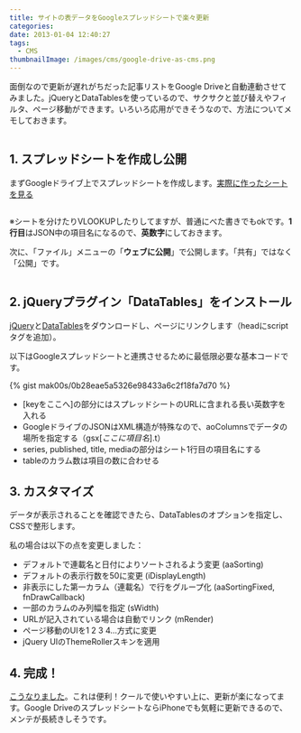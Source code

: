 ```yaml
---
title: サイトの表データをGoogleスプレッドシートで楽々更新
categories:
date: 2013-01-04 12:40:27
tags:
  - CMS
thumbnailImage: /images/cms/google-drive-as-cms.png
---
```


面倒なので更新が遅れがちだった記事リストをGoogle Driveと自動連動させてみました。jQueryとDataTablesを使っているので、サクサクと並び替えやフィルタ、ページ移動ができます。いろいろ応用ができそうなので、方法についてメモしておきます。
<!-- more -->

<img src="//res.cloudinary.com/mak00s/image/upload/f_auto,w_auto:200:710/v1524580366/google-drive-as-cms.png" alt="" sizes="100vw" />

## 1\. スプレッドシートを作成し公開

まずGoogleドライブ上でスプレッドシートを作成します。[実際に作ったシートを見る](https://docs.google.com/spreadsheet/ccc?key=0AsrjFAXlY190dFd1dmxNdi1jUW0yTVJ6Mi1xMzQ2YVE)

<a href="https://docs.google.com/spreadsheet/ccc?key=0AsrjFAXlY190dFd1dmxNdi1jUW0yTVJ6Mi1xMzQ2YVE"><img src="//res.cloudinary.com/mak00s/image/upload/v1523896567/google-spreadsheet.png" alt="" sizes="100vw" /></a>

※シートを分けたりVLOOKUPしたりしてますが、普通にべた書きでもokです。**1行目**はJSON中の項目名になるので、**英数字**にしておきます。

次に、「ファイル」メニューの「**ウェブに公開**」で公開します。「共有」ではなく「公開」です。

<img src="//res.cloudinary.com/mak00s/image/upload/v1523896566/google-spreadsheet-publish.png" alt="" sizes="100vw" />

## 2\. jQueryプラグイン「DataTables」をインストール

[jQuery](http://jquery.com/)と[DataTables](https://www.datatables.net/)をダウンロードし、ページにリンクします（headにscriptタグを追加）。

以下はGoogleスプレッドシートと連携させるために最低限必要な基本コードです。

{% gist mak00s/0b28eae5a5326e98433a6c2f18fa7d70 %}

* [keyをここへ]の部分にはスプレッドシートのURLに含まれる長い英数字を入れる
* GoogleドライブのJSONはXML構造が特殊なので、aoColumnsでデータの場所を指定する（gsx$[ここに項目名].$t）
* series, published, title, mediaの部分はシート1行目の項目名にする
* tableのカラム数は項目の数に合わせる

## 3\. カスタマイズ

データが表示されることを確認できたら、DataTablesのオプションを指定し、CSSで整形します。

私の場合は以下の点を変更しました：

* デフォルトで連載名と日付によりソートされるよう変更 (aaSorting)
* デフォルトの表示行数を50に変更 (iDisplayLength)
* 非表示にした第一カラム（連載名）で行をグループ化 (aaSortingFixed, fnDrawCallback)
* 一部のカラムのみ列幅を指定 (sWidth)
* URLが記入されている場合は自動でリンク (mRender)
* ページ移動のUIを1 2 3 4...方式に変更
* jQuery UIのThemeRollerスキンを適用

## 4\. 完成！

[こうなりました](/articles/)。これは便利！クールで使いやすい上に、更新が楽になってます。Google DriveのスプレッドシートならiPhoneでも気軽に更新できるので、メンテが長続きしそうです。
